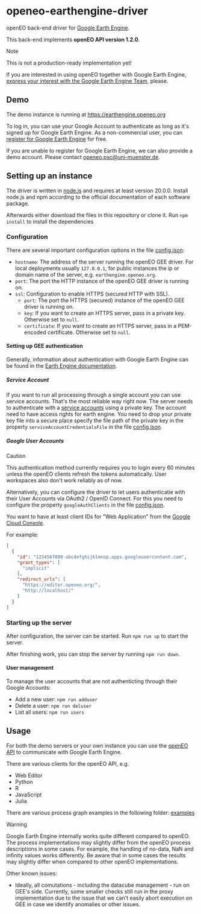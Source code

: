 # openeo-earthengine-driver

openEO back-end driver for [Google Earth Engine](https://earthengine.google.com/).

This back-end implements **openEO API version 1.2.0**.

> [!NOTE]
> This is not a production-ready implementation yet!

If you are interested in using openEO together with Google Earth Engine, [express your interest with the Google Earth Engine Team](https://developers.google.com/earth-engine/help#feature_requests), please.

## Demo

The demo instance is running at <https://earthengine.openeo.org>

To log in, you can use your Google Account to authenticate as long as it's signed up for Google Earth Engine.
As a non-commercial user, you can [register for Google Earth Engine](https://signup.earthengine.google.com/) for free.

If you are unable to register for Google Earth Engine, we can also provide a demo account.
Please contact [openeo.psc@uni-muenster.de](mailto:openeo.psc@uni-muenster.de).

## Setting up an instance

The driver is written in [node.js](https://nodejs.org/) and requires at least version 20.0.0.
Install node.js and npm according to the official documentation of each software package.

Afterwards either download the files in this repository or clone it. Run `npm install` to install the dependencies

### Configuration

There are several important configuration options in the file [config.json](config.json):

* `hostname`: The address of the server running the openEO GEE driver. For local deployments usually `127.0.0.1`, for public instances the ip or domain name of the server, e.g. `earthengine.openeo.org`.
* `port`: The port the HTTP instance of the openEO GEE driver is running on.
* `ssl`: Configuration to enable HTTPS (secured HTTP with SSL).
    * `port`: The port the HTTPS (secured) instance of the openEO GEE driver is running on.
    * `key`: If you want to create an HTTPS server, pass in a private key. Otherwise set to `null`.
    * `certificate`: If you want to create an HTTPS server, pass in a PEM-encoded certificate. Otherwise set to `null`.

#### Setting up GEE authentication

Generally, information about authentication with Google Earth Engine can be found in the [Earth Engine documentation](https://developers.google.com/earth-engine/app_engine_intro).

##### Service Account

If you want to run all processing through a single account you can use service accounts. That's the most reliable way right now.
The server needs to authenticate with a [service accounts](https://developers.google.com/earth-engine/service_account) using a private key. The account need to have access rights for earth engine. You need to drop your private key file into a secure place specify the file path of the private key in the property `serviceAccountCredentialsFile` in the file [config.json](config.json).

##### Google User Accounts

> [!CAUTION]
> This authentication method currently requires you to login every 60 minutes unless the openEO clients refresh the tokens automatically.
> User workspaces also don't work reliably as of now.

Alternatively, you can configure the driver to let users authenticatie with their User Accounts via OAuth2 / OpenID Connect.
For this you need to configure the property `googleAuthClients` in the file [config.json](config.json).

You want to have at least client IDs for "Web Application" from the
[Google Cloud Console](https://console.cloud.google.com/apis/credentials).

For example:

```json
[
  {
    "id": "1234567890-abcdefghijklmnop.apps.googleusercontent.com",
    "grant_types": [
      "implicit"
    ],
    "redirect_urls": [
      "https://editor.openeo.org/",
      "http://localhost/"
    ]
  }
]
```

### Starting up the server

After configuration, the server can be started. Run `npm run up` to start the server.

After finishing work, you can stop the server by running `npm run down`.

#### User management

To manage the user accounts that are not authenticting through their Google Accounts:

- Add a new user: `npm run adduser`
- Delete a user: `npm run deluser`
- List all users: `npm run users`

## Usage

For both the demo servers or your own instance you can use the [openEO API](https://open-eo.github.io/openeo-api/apireference/index.html) to communicate with Google Earth Engine.

There are various clients for the openEO API, e.g.
- Web Editor
- Python
- R
- JavaScript
- Julia

There are various process graph examples in the following folder: [examples](./examples/)

> [!WARNING]
> Google Earth Engine internally works quite different compared to openEO.
> The process implementations may slightly differ from the openEO process descriptions in some cases.
> For example, the handling of no-data, NaN and infinity values works differently.
> Be aware that in some cases the results may slightly differ when compared to other openEO implementations.

Other known issues:
- Ideally, all comutations - including the datacube management - run on GEE's side.
  Currently, some smaller checks still run in the proxy implementation due to the issue that we can't easily abort execution on GEE in case we identify anomalies or other issues.
